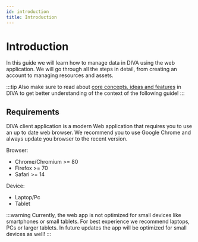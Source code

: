```yaml
---
id: introduction
title: Introduction
---
```


# Introduction

In this guide we will learn how to manage data in DIVA using the web application. We will go through all the steps in detail, from creating an account to managing resources and assets.

:::tip
Also make sure to read about [core concepts, ideas and features](../about/README.md) in DIVA to get better understanding
of the context of the following guide!
:::

## Requirements

DIVA client application is a modern Web application that requires you to use an up to date web browser. We recommend you to use
Google Chrome and always update you browser to the recent version.

Browser:

* Chrome/Chromium >= 80
* Firefox >= 70
* Safari >= 14

Device:

* Laptop/Pc
* Tablet

:::warning
Currently, the web app is not optimized for small devices like smartphones or small tablets. For best experience we recommend laptops, PCs or larger tablets. In future updates the app will be optimized for small devices as well!
:::
